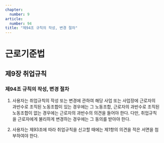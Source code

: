 ```yaml
---
chapter:
  number: 9
article:
  number: 94
title: "제94조 규칙의 작성, 변경 절차"
---
```

# 근로기준법

## 제9장 취업규칙

### 제94조 규칙의 작성, 변경 절차

1. 사용자는 취업규칙의 작성 또는 변경에 관하여 해당 사업 또는 사업장에 근로자의 과반수로 조직된 노동조합이 있는 경우에는 그 노동조합, 근로자의 과반수로 조직된 노동조합이 없는 경우에는 근로자의 과반수의 의견을 들어야 한다. 다만, 취업규칙을 근로자에게 불리하게 변경하는 경우에는 그 동의를 받아야 한다.

2. 사용자는 제93조에 따라 취업규칙을 신고할 때에는 제1항의 의견을 적은 서면을 첨부하여야 한다.
